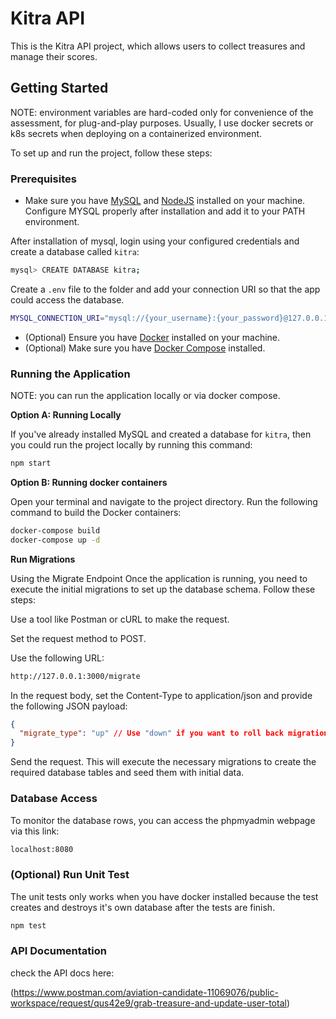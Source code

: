 # Kitra API

This is the Kitra API project, which allows users to collect treasures and manage their scores.

## Getting Started

NOTE: environment variables are hard-coded only for convenience of the assessment, for plug-and-play purposes. Usually, I use docker secrets or k8s secrets when deploying on a containerized environment.

To set up and run the project, follow these steps:

### Prerequisites

- Make sure you have [MySQL](https://dev.mysql.com/downloads/installer/) and [NodeJS](https://nodejs.org/en/download/package-manager) installed on your machine.
  Configure MYSQL properly after installation and add it to your PATH environment.

After installation of mysql, login using your configured credentials and create a database called `kitra`:

```bash
mysql> CREATE DATABASE kitra;
```

Create a `.env` file to the folder and add your connection URI so that the app could access the database.

```bash
MYSQL_CONNECTION_URI="mysql://{your_username}:{your_password}@127.0.0.1:3306/kitra"
```

- (Optional) Ensure you have [Docker](https://www.docker.com/) installed on your machine.
- (Optional) Make sure you have [Docker Compose](https://docs.docker.com/compose/) installed.

### Running the Application

NOTE: you can run the application locally or via docker compose.

**Option A: Running Locally**

If you've already installed MySQL and created a database for `kitra`, then you could run the project locally by running this command:

```bash
npm start
```

**Option B: Running docker containers**

Open your terminal and navigate to the project directory. Run the following command to build the Docker containers:

```bash
docker-compose build
docker-compose up -d
```

**Run Migrations**

Using the Migrate Endpoint
Once the application is running, you need to execute the initial migrations to set up the database schema. Follow these steps:

Use a tool like Postman or cURL to make the request.

Set the request method to POST.

Use the following URL:

```bash
http://127.0.0.1:3000/migrate
```

In the request body, set the Content-Type to application/json and provide the following JSON payload:

```json
{
  "migrate_type": "up" // Use "down" if you want to roll back migrations
}
```

Send the request. This will execute the necessary migrations to create the required database tables and seed them with initial data.

### Database Access

To monitor the database rows, you can access the phpmyadmin webpage via this link:

```bash
localhost:8080
```

### (Optional) Run Unit Test

The unit tests only works when you have docker installed because the test creates and destroys it's own database after the tests are finish.

```bash
npm test
```

### API Documentation

check the API docs here:

(https://www.postman.com/aviation-candidate-11069076/public-workspace/request/qus42e9/grab-treasure-and-update-user-total)
